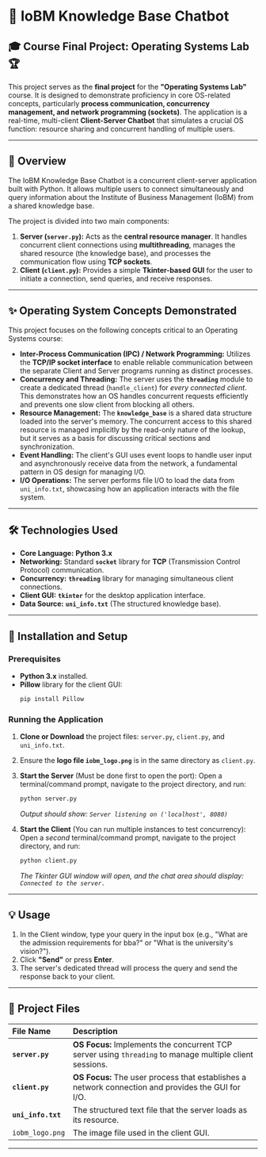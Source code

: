 # 🤖 IoBM Knowledge Base Chatbot

## 🎓 Course Final Project: Operating Systems Lab 🏆

This project serves as the **final project** for the **"Operating Systems Lab"** course. It is designed to demonstrate proficiency in core OS-related concepts, particularly **process communication, concurrency management, and network programming (sockets)**. The application is a real-time, multi-client **Client-Server Chatbot** that simulates a crucial OS function: resource sharing and concurrent handling of multiple users.

---

## 📄 Overview

The IoBM Knowledge Base Chatbot is a concurrent client-server application built with Python. It allows multiple users to connect simultaneously and query information about the Institute of Business Management (IoBM) from a shared knowledge base.

The project is divided into two main components:

1.  **Server (`server.py`):** Acts as the **central resource manager**. It handles concurrent client connections using **multithreading**, manages the shared resource (the knowledge base), and processes the communication flow using **TCP sockets**.
2.  **Client (`client.py`):** Provides a simple **Tkinter-based GUI** for the user to initiate a connection, send queries, and receive responses.

---

## ✨ Operating System Concepts Demonstrated

This project focuses on the following concepts critical to an Operating Systems course:

* **Inter-Process Communication (IPC) / Network Programming:** Utilizes the **TCP/IP socket interface** to enable reliable communication between the separate Client and Server programs running as distinct processes.
* **Concurrency and Threading:** The server uses the **`threading`** module to create a dedicated thread (`handle_client`) for *every connected client*. This demonstrates how an OS handles concurrent requests efficiently and prevents one slow client from blocking all others.
* **Resource Management:** The **`knowledge_base`** is a shared data structure loaded into the server's memory. The concurrent access to this shared resource is managed implicitly by the read-only nature of the lookup, but it serves as a basis for discussing critical sections and synchronization.
* **Event Handling:** The client's GUI uses event loops to handle user input and asynchronously receive data from the network, a fundamental pattern in OS design for managing I/O.
* **I/O Operations:** The server performs file I/O to load the data from `uni_info.txt`, showcasing how an application interacts with the file system.

---

## 🛠 Technologies Used

* **Core Language:** **Python 3.x**
* **Networking:** Standard **`socket`** library for **TCP** (Transmission Control Protocol) communication.
* **Concurrency:** **`threading`** library for managing simultaneous client connections.
* **Client GUI:** **`tkinter`** for the desktop application interface.
* **Data Source:** **`uni_info.txt`** (The structured knowledge base).

---

## 🚀 Installation and Setup

### Prerequisites

* **Python 3.x** installed.
* **Pillow** library for the client GUI:
    ```bash
    pip install Pillow
    ```

### Running the Application

1.  **Clone or Download** the project files: `server.py`, `client.py`, and `uni_info.txt`.
2.  Ensure the **logo file `iobm_logo.png`** is in the same directory as `client.py`.

3.  **Start the Server** (Must be done first to open the port):
    Open a terminal/command prompt, navigate to the project directory, and run:
    ```bash
    python server.py
    ```
    *Output should show: `Server listening on ('localhost', 8080)`*

4.  **Start the Client** (You can run multiple instances to test concurrency):
    Open a *second* terminal/command prompt, navigate to the project directory, and run:
    ```bash
    python client.py
    ```
    *The Tkinter GUI window will open, and the chat area should display: `Connected to the server.`*

---

## 💡 Usage

1.  In the Client window, type your query in the input box (e.g., "What are the admission requirements for bba?" or "What is the university's vision?").
2.  Click **"Send"** or press **Enter**.
3.  The server's dedicated thread will process the query and send the response back to your client.

---

## 📂 Project Files

| File Name | Description |
| :--- | :--- |
| **`server.py`** | **OS Focus:** Implements the concurrent TCP server using `threading` to manage multiple client sessions. |
| **`client.py`** | **OS Focus:** The user process that establishes a network connection and provides the GUI for I/O. |
| **`uni_info.txt`** | The structured text file that the server loads as its resource. |
| `iobm_logo.png` | The image file used in the client GUI. |

---
